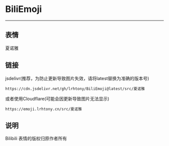 # BiliEmoji
---
## 表情
夏诺雅
## 链接
jsdelivr(推荐，为防止更新导致图片失效，请将latest替换为准确的版本号)
```
https://cdn.jsdelivr.net/gh/lrhtony/BiliEmoji@latest/src/夏诺雅
```
或者使用Cloudflare(可能会因更新导致图片无法显示)
```
https://emoji.lrhtony.cn/src/夏诺雅
```
## 说明
Bilibili 表情的版权归原作者所有
